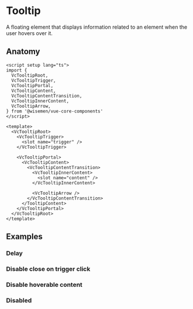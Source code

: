 # Tooltip

A floating element that displays information related to an element when the user hovers over it.

<ComponentPreview name="tooltip/examples/main" />

## Anatomy

```vue
<script setup lang="ts">
import {
  VcTooltipRoot,
  VcTooltipTrigger,
  VcTooltipPortal,
  VcTooltipContent,
  VcTooltipContentTransition,
  VcTooltipInnerContent,
  VcTooltipArrow,
} from '@wisemen/vue-core-components'
</script>

<template>
  <VcTooltipRoot>
    <VcTooltipTrigger>
      <slot name="trigger" />
    </VcTooltipTrigger>

    <VcTooltipPortal>
      <VcTooltipContent>
        <VcTooltipContentTransition>
          <VcTooltipInnerContent>
            <slot name="content" />
          </VcTooltipInnerContent>

          <VcTooltipArrow />
        </VcTooltipContentTransition>
      </TooltipContent>
    </VcTooltipPortal>
  </VcTooltipRoot>
</template>
```

<!-- @include: ./tooltip-meta.md -->

## Examples

### Delay

<ComponentPreview name="tooltip/examples/delay" />

### Disable close on trigger click

<ComponentPreview name="tooltip/examples/disable-close-on-trigger-click" />

### Disable hoverable content

<ComponentPreview name="tooltip/examples/disable-hoverable-content" />

### Disabled

<ComponentPreview name="tooltip/examples/disabled" />
